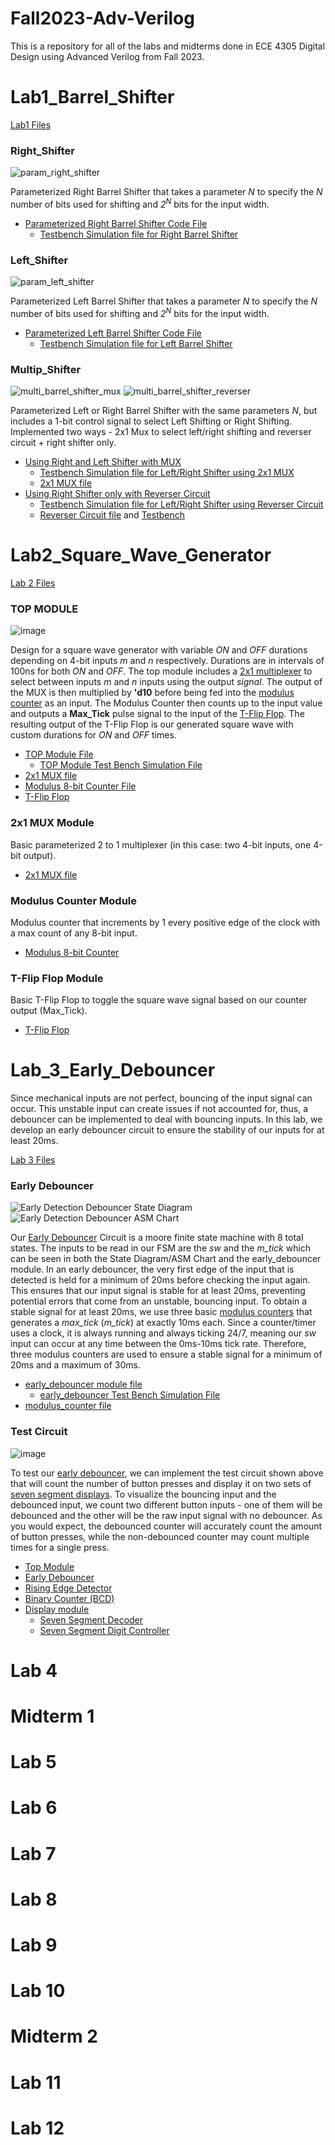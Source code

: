 # Fall2023-Adv-Verilog
This is a repository for all of the labs and midterms done in ECE 4305 Digital Design using Advanced Verilog from Fall 2023.

# Lab1_Barrel_Shifter 
[Lab1 Files](https://github.com/ishwo0/Fall2023-Adv-Verilog/tree/main/Labs/Lab%201)
### Right_Shifter
![param_right_shifter](https://github.com/ishwo0/block_diagrams/assets/112601782/be8e568a-460e-43ac-81a8-301f95402b26)

Parameterized Right Barrel Shifter that takes a parameter *N* to specify the *N* number of bits used for shifting and *2<sup>N</sup>* bits for the input width.
- [Parameterized Right Barrel Shifter Code File](https://github.com/ishwo0/Fall2023-Adv-Verilog/blob/main/Labs/Lab%201/RTL%20Files/param_right_shifter.sv)
  - [Testbench Simulation file for Right Barrel Shifter](https://github.com/ishwo0/Fall2023-Adv-Verilog/blob/main/Labs/Lab%201/Test%20Bench%20Simulation%20Files/param_right_shifter_TB.sv)
### Left_Shifter
![param_left_shifter](https://github.com/ishwo0/block_diagrams/assets/112601782/37aa9778-0dcd-4811-a128-a09b475caaea)

Parameterized Left Barrel Shifter that takes a parameter *N* to specify the *N* number of bits used for shifting and *2<sup>N</sup>* bits for the input width.
- [Parameterized Left Barrel Shifter Code File](https://github.com/ishwo0/Fall2023-Adv-Verilog/blob/main/Labs/Lab%201/RTL%20Files/param_left_shifter.sv)
  - [Testbench Simulation file for Left Barrel Shifter](https://github.com/ishwo0/Fall2023-Adv-Verilog/blob/main/Labs/Lab%201/Test%20Bench%20Simulation%20Files/param_left_shifter_TB.sv)
### Multip_Shifter
![multi_barrel_shifter_mux](https://github.com/ishwo0/block_diagrams/assets/112601782/3ff7849c-8fa3-4975-9ff9-38dac66d020b)
![multi_barrel_shifter_reverser](https://github.com/ishwo0/block_diagrams/assets/112601782/41a66209-534c-4c37-8ccb-e2db9d5cef13)

Parameterized Left or Right Barrel Shifter with the same parameters *N*, but includes a 1-bit control signal to select Left Shifting or Right Shifting. Implemented two ways - 2x1 Mux to select left/right shifting and reverser circuit + right shifter only.
- [Using Right and Left Shifter with MUX](https://github.com/ishwo0/Fall2023-Adv-Verilog/blob/main/Labs/Lab%201/RTL%20Files/multi_barrel_shifter_mux.sv)
  - [Testbench Simulation file for Left/Right Shifter using 2x1 MUX](https://github.com/ishwo0/Fall2023-Adv-Verilog/blob/main/Labs/Lab%201/Test%20Bench%20Simulation%20Files/multi_barrel_shifter_mux_TB.sv)
  - [2x1 MUX file](https://github.com/ishwo0/Fall2023-Adv-Verilog/blob/main/Labs/Lab%201/RTL%20Files/mux_2x1.sv)
- [Using Right Shifter only with Reverser Circuit](https://github.com/ishwo0/Fall2023-Adv-Verilog/blob/main/Labs/Lab%201/RTL%20Files/multi_barrel_shifter_reverser.sv)
  - [Testbench Simulation file for Left/Right Shifter using Reverser Circuit](https://github.com/ishwo0/Fall2023-Adv-Verilog/blob/main/Labs/Lab%201/Test%20Bench%20Simulation%20Files/multi_barrel_shifter_reverser_TB.sv)
  - [Reverser Circuit file](https://github.com/ishwo0/Fall2023-Adv-Verilog/blob/main/Labs/Lab%201/RTL%20Files/reverser.sv) and [Testbench](https://github.com/ishwo0/Fall2023-Adv-Verilog/blob/main/Labs/Lab%201/Test%20Bench%20Simulation%20Files/reverser_TB.sv)


# Lab2_Square_Wave_Generator

[Lab 2 Files](https://github.com/ishwo0/Fall2023-Adv-Verilog/tree/main/Labs/Lab%202)

### TOP MODULE
![image](https://github.com/Fall-2023-Classes/lab-2-square-wave-generator/assets/47878471/79b2eb9c-759e-43ed-8e19-badd923aa0d9)

Design for a square wave generator with variable *ON* and *OFF* durations depending on 4-bit inputs *m* and *n* respectively. Durations are in intervals of 100ns for both *ON* and *OFF*. The top module includes a [2x1 multiplexer](https://github.com/ishwo0/Fall2023-Adv-Verilog/blob/main/Labs/Lab%202/RTL%20Files/mux_2x1.sv) to select between inputs *m* and *n* inputs using the output *signal*. The output of the MUX is then multiplied by **'d10** before being fed into the [modulus counter](https://github.com/ishwo0/Fall2023-Adv-Verilog/blob/main/Labs/Lab%202/RTL%20Files/modulus_counter.sv) as an input. The Modulus Counter then counts up to the input value and outputs a **Max_Tick** pulse signal to the input of the [T-Flip Flop](https://github.com/ishwo0/Fall2023-Adv-Verilog/blob/main/Labs/Lab%202/RTL%20Files/t_ff.sv). The resulting output of the T-Flip Flop is our generated square wave with custom durations for *ON* and *OFF* times.
  - [TOP Module File](https://github.com/ishwo0/Fall2023-Adv-Verilog/blob/main/Labs/Lab%202/RTL%20Files/top.sv)
    - [TOP Module Test Bench Simulation File](https://github.com/ishwo0/Fall2023-Adv-Verilog/blob/main/Labs/Lab%202/Test%20Bench%20Simulation%20Files/top_TB.sv)
  - [2x1 MUX file](https://github.com/ishwo0/Fall2023-Adv-Verilog/blob/main/Labs/Lab%202/RTL%20Files/mux_2x1.sv)
  - [Modulus 8-bit Counter File](https://github.com/ishwo0/Fall2023-Adv-Verilog/blob/main/Labs/Lab%202/RTL%20Files/modulus_counter.sv)
  - [T-Flip Flop](https://github.com/ishwo0/Fall2023-Adv-Verilog/blob/main/Labs/Lab%202/RTL%20Files/t_ff.sv)

    
### 2x1 MUX Module
Basic parameterized 2 to 1 multiplexer (in this case: two 4-bit inputs, one 4-bit output).
  - [2x1 MUX file](https://github.com/ishwo0/Fall2023-Adv-Verilog/blob/main/Labs/Lab%202/RTL%20Files/mux_2x1.sv)

### Modulus Counter Module
Modulus counter that increments by 1 every positive edge of the clock with a max count of any 8-bit input.
  - [Modulus 8-bit Counter](https://github.com/ishwo0/Fall2023-Adv-Verilog/blob/main/Labs/Lab%202/RTL%20Files/modulus_counter.sv)
    
### T-Flip Flop Module
Basic T-Flip Flop to toggle the square wave signal based on our counter output (Max_Tick).
  - [T-Flip Flop](https://github.com/ishwo0/Fall2023-Adv-Verilog/blob/main/Labs/Lab%202/RTL%20Files/t_ff.sv)



# Lab_3_Early_Debouncer
Since mechanical inputs are not perfect, bouncing of the input signal can occur. This unstable input can create issues if not accounted for, thus, a debouncer can be implemented to deal with bouncing inputs. In this lab, we develop an early debouncer circuit to ensure the stability of our inputs for at least 20ms.

[Lab 3 Files](https://github.com/ishwo0/Fall2023-Adv-Verilog/tree/main/Labs/Lab%203)

### Early Debouncer
![Early Detection Debouncer State Diagram](https://github.com/Fall-2023-Classes/lab-2-square-wave-generator/assets/112601782/96e25a3b-244e-462a-a34b-0094f033d6bc)
![Early Detection Debouncer ASM Chart](https://github.com/Fall-2023-Classes/lab-2-square-wave-generator/assets/112601782/89f85d5f-a5cb-4d2f-91ff-f788fd509b99)

Our [Early Debouncer](https://github.com/ishwo0/Fall2023-Adv-Verilog/blob/main/Labs/Lab%203/RTL%20Files/early_debouncer.sv) Circuit is a moore finite state machine with 8 total states. The inputs to be read in our FSM are the *sw* and the *m_tick* which can be seen in both the State Diagram/ASM Chart and the early_debouncer module. In an early debouncer, the very first edge of the input that is detected is held for a minimum of 20ms before checking the input again. This ensures that our input signal is stable for at least 20ms, preventing potential errors that come from an unstable, bouncing input. To obtain a stable signal for at least 20ms, we use three basic [modulus counters](https://github.com/ishwo0/Fall2023-Adv-Verilog/blob/main/Labs/Lab%203/RTL%20Files/mod_counter.sv) that generates a *max_tick* (*m_tick*) at exactly 10ms each. Since a counter/timer uses a clock, it is always running and always ticking 24/7, meaning our *sw* input can occur at any time between the 0ms-10ms tick rate. Therefore, three modulus counters are used to ensure a stable signal for a minimum of 20ms and a maximum of 30ms.
  - [early_debouncer module file](https://github.com/ishwo0/Fall2023-Adv-Verilog/blob/main/Labs/Lab%203/RTL%20Files/early_debouncer.sv)
    - [early_debouncer Test Bench Simulation File](https://github.com/ishwo0/Fall2023-Adv-Verilog/blob/main/Labs/Lab%203/Test%20Bench%20Simulation%20Files/early_debouncer_TB.sv)
  - [modulus_counter file](https://github.com/ishwo0/Fall2023-Adv-Verilog/blob/main/Labs/Lab%203/RTL%20Files/mod_counter.sv)

    
### Test Circuit
![image](https://github.com/Fall-2023-Classes/lab_3_early_debouncer/assets/112601782/e2d461f6-a24d-457c-bb46-be4bad8568b8)

To test our [early debouncer](https://github.com/ishwo0/Fall2023-Adv-Verilog/blob/main/Labs/Lab%203/RTL%20Files/early_debouncer.sv), we can implement the test circuit shown above that will count the number of button presses and display it on two sets of [seven segment displays](https://github.com/ishwo0/Fall2023-Adv-Verilog/blob/main/Labs/Lab%203/RTL%20Files/seven_seg.sv). To visualize the bouncing input and the debounced input, we count two different button inputs - one of them will be debounced and the other will be the raw input signal with no debouncer. As you would expect, the debounced counter will accurately count the amount of button presses, while the non-debounced counter may count multiple times for a single press.

- [Top Module](https://github.com/ishwo0/Fall2023-Adv-Verilog/blob/main/Labs/Lab%203/RTL%20Files/top.sv)
- [Early Debouncer](https://github.com/ishwo0/Fall2023-Adv-Verilog/blob/main/Labs/Lab%203/RTL%20Files/early_debouncer.sv)
- [Rising Edge Detector](https://github.com/ishwo0/Fall2023-Adv-Verilog/blob/main/Labs/Lab%203/RTL%20Files/rising_edge_detect_mealy.sv)
- [Binary Counter (BCD)](https://github.com/ishwo0/Fall2023-Adv-Verilog/blob/main/Labs/Lab%203/RTL%20Files/binary_counter_bcd.sv)
- [Display module](https://github.com/ishwo0/Fall2023-Adv-Verilog/blob/main/Labs/Lab%203/RTL%20Files/display.sv)
  - [Seven Segment Decoder](https://github.com/ishwo0/Fall2023-Adv-Verilog/blob/main/Labs/Lab%203/RTL%20Files/seven_seg.sv)
  - [Seven Segment Digit Controller](https://github.com/ishwo0/Fall2023-Adv-Verilog/blob/main/Labs/Lab%203/RTL%20Files/seven_seg_control.sv)



# Lab 4

# Midterm 1

# Lab 5

# Lab 6

# Lab 7

# Lab 8

# Lab 9

# Lab 10

# Midterm 2

# Lab 11

# Lab 12
